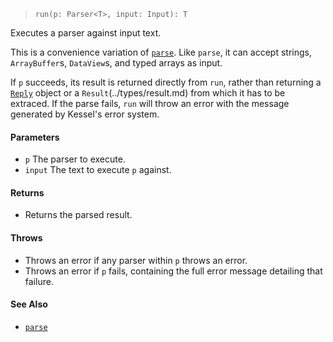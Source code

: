 <!--
 Copyright (c) 2020 Thomas J. Otterson
 
 This software is released under the MIT License.
 https://opensource.org/licenses/MIT
-->

> `run(p: Parser<T>, input: Input): T`

Executes a parser against input text.

This is a convenience variation of [`parse`](parse.md). Like `parse`, it can accept strings, `ArrayBuffer`s, `DataView`s, and typed arrays as input.

If `p` succeeds, its result is returned directly from `run`, rather than returning a [`Reply`](../types/reply.md) object or a `Result`(../types/result.md) from which it has to be extraced. If the parse fails, `run` will throw an error with the message generated by Kessel's error system.

#### Parameters

* `p` The parser to execute.
* `input` The text to execute `p` against.

#### Returns

* Returns the parsed result.

#### Throws

* Throws an error if any parser within `p` throws an error.
* Throws an error if `p` fails, containing the full error message detailing that failure.

#### See Also

* [`parse`](parse.md)